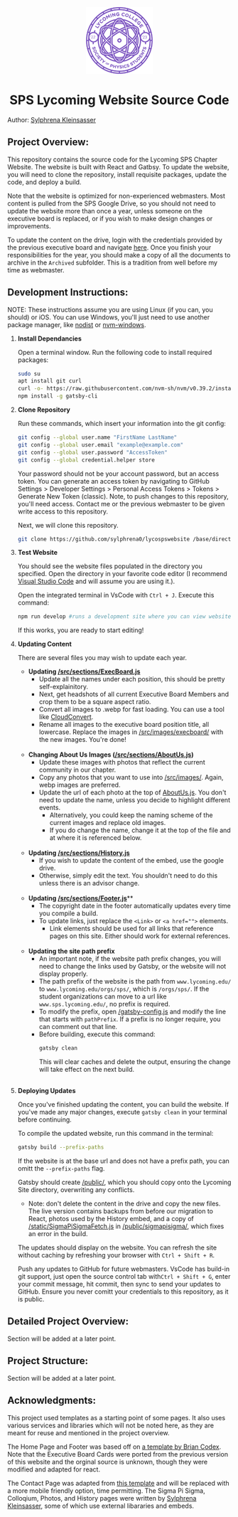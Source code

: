 <p align="center">
  <a href="http://lycostu.lycoming.edu/orgs/sps/">
    <img alt="Lyco SPS" src="src/images/spslogo.svg" width="150" />
  </a>
</p>
<h1 align="center">
  SPS Lycoming Website Source Code
</h1>

Author: [Sylphrena Kleinsasser](https://github.com/sylphrena0)

## **Project Overview:**

This repository contains the source code for the Lycoming SPS Chapter Website. The website is built with React and Gatbsy. To update the website, you will need to clone the repository, install requisite packages, update the code, and deploy a build.

Note that the website is optimized for non-experienced webmasters. Most content is pulled from the SPS Google Drive, so you should not need to update the website more than once a year, unless someone on the executive board is replaced, or if you wish to make design changes or improvements.

To update the content on the drive, login with the credentials provided by the previous executive board and navigate [here](https://drive.google.com/drive/u/1/folders/1D4Q25XZxy-GI1az26JrxDCQg3QSskk3K). Once you finish your responsibilities for the year, you should make a copy of all the documents to archive in the `Archived` subfolder. This is a tradition from well before my time as webmaster. 

## **Development Instructions:**

NOTE: These instructions assume you are using Linux (if you can, you should) or iOS. You can use Windows, you'll just need to use another package manager, like [nodist](https://github.com/nullivex/nodist) or [nvm-windows](https://github.com/coreybutler/nvm-windows).

1.  **Install Dependancies**

    Open a terminal window. Run the following code to install required packages:

    ```bash
    sudo su
    apt install git curl
    curl -o- https://raw.githubusercontent.com/nvm-sh/nvm/v0.39.2/install.sh | bash
    npm install -g gatsby-cli
    ```
1. **Clone Repository**
    
    Run these commands, which insert your information into the git config:
    
    ```bash
    git config --global user.name "FirstName LastName"
    git config --global user.email "example@example.com"
    git config --global user.password "AccessToken" 
    git config --global credential.helper store
    ```
    Your password should not be your account password, but an access token. You can generate an access token by navigating to GitHub Settings > Developer Settings > Personal Access Tokens > Tokens > Generate New Token (classic). Note, to push changes to this repository, you'll need access. Contact me or the previous webmaster to be given write access to this repository.

    Next, we will clone this repository. 

    ```bash
    git clone https://github.com/sylphrena0/lycospswebsite /base/directory/to/store/project
    ```

1. **Test Website**
  
    You should see the website files populated in the directory you specified. Open the directory in your favorite code editor (I recommend [Visual Studio Code](https://code.visualstudio.com/) and will assume you are using it.).

    Open the integrated terminal in VsCode with `Ctrl + J`. Execute this command:
    ```bash
    npm run develop #runs a development site where you can view website changes in real time
    ```

    If this works, you are ready to start editing!

1. **Updating Content**

    There are several files you may wish to update each year.

    - **Updating [/src/sections/ExecBoard.js](/src/sections/ExecBoard.js)**
      - Update all the names under each position, this should be pretty self-explainitory.
      - Next, get headshots of all current Executive Board Members and crop them to be a square aspect ratio.
      - Convert all images to .webp for fast loading. You can use a tool like [CloudConvert](https://cloudconvert.com/jpg-to-webp).
      - Rename all images to the executive board position title, all lowercase. Replace the images in [/src/images/execboard/](/src/images/execboard/) with the new images. You're done!
    
    <br>
  
    - **Changing About Us Images ([/src/sections/AboutUs.js](/src/sections/ExecBoard.js))**
      - Update these images with photos that reflect the current community in our chapter.
      - Copy any photos that you want to use into [/src/images/](/src/images/). Again, webp images are preferred.
      - Update the url of each photo at the top of [AboutUs.js](/src/sections/ExecBoard.js). You don't need to update the name, unless you decide to highlight different events.
        - Alternatively, you could keep the naming scheme of the current images and replace old images.
        - If you do change the name, change it at the top of the file and at where it is referenced below.

    <br>

    - **Updating [/src/sections/History.js](/src/sections/History.js)**
      - If you wish to update the content of the embed, use the google drive.
      - Otherwise, simply edit the text. You shouldn't need to do this unless there is an advisor change.

    <br>


    - **Updating [/src/sections/Footer.js](/src/sections/Footer.js)****
      - The copyright date in the footer automatically updates every time you compile a build.
      - To update links, just replace the `<Link>` or `<a href="">` elements. 
        - Link elements should be used for all links that reference pages on this site. Either should work for external references.

    <br>

    - **Updating the site path prefix**
      - An important note, if the website path prefix changes, you will need to change the links used by Gatsby, or the website will not display properly.
      - The path prefix of the website is the path from `www.lycoming.edu/` to `www.lycoming.edu/orgs/sps/`, which is `/orgs/sps/`. If the student organizations can move to a url like `www.sps.lycoming.edu/`, no prefix is required.
      - To modify the prefix, open [/gatsby-config.js](/gatsby-config.js) and modify the line that starts with `pathPrefix`. If a prefix is no longer require, you can comment out that line.
      - Before building, execute this command:
        ```bash
        gatsby clean
        ```
        This will clear caches and delete the output, ensuring the change will take effect on the next build.

    <br>

1. **Deploying Updates**

    Once you've finished updating the content, you can build the website. If you've made any major changes, execute `gatsby clean` in your terminal before continuing.

    To compile the updated website, run this command in the terminal:
    ```bash
    gatsby build --prefix-paths
    ```
    If the website is at the base url and does not have a prefix path, you can omitt the `--prefix-paths` flag.

    Gatsby should create [/public/](/public/), which you should copy onto the Lycoming Site directory, overwriting any conflicts. 
      - Note: don't delete the content in the drive and copy the new files. The live version contains backups from before our migration to React, photos used by the History embed, and a copy of [/static/SigmaPiSigmaFetch.js](/static/SigmaPiSigmaFetch.js) in [/public/sigmapisigma/](/public/sigmapisigma/), which fixes an error in the build.

    The updates should display on the website. You can refresh the site without caching by refreshing your browser with `Ctrl + Shift + R`. 
    
    Push any updates to GitHub for future webmasters. VsCode has build-in git support, just open the source control tab with`Ctrl + Shift + G`, enter your commit message, hit commit, then sync to send your updates to GitHub. Ensure you never comitt your credentials to this repository, as it is public.

## **Detailed Project Overview:**

Section will be added at a later point.

## **Project Structure:**

Section will be added at a later point.

## **Acknowledgments:**

This project used templates as a starting point of some pages. It also uses various services and libraries which will not be noted here, as they are meant for reuse and mentioned in the project overview. 

The Home Page and Footer was based off on [a template by Brian Codex](https://github.com/briancodex/react-website-v1). Note that the Executive Board Cards were ported from the previous version of this website and the orginal source is unknown, though they were modified and adapted for react.

The Contact Page was adapted from [this template](https://colorlib.com/wp/template/colorlib-regform-23/) and will be replaced with a more mobile friendly option, time permitting. The Sigma Pi Sigma, Colloqium, Photos, and History pages were written by [Sylphrena Kleinsasser](https://github.com/sylphrena0), some of which use external libararies and embeds.
